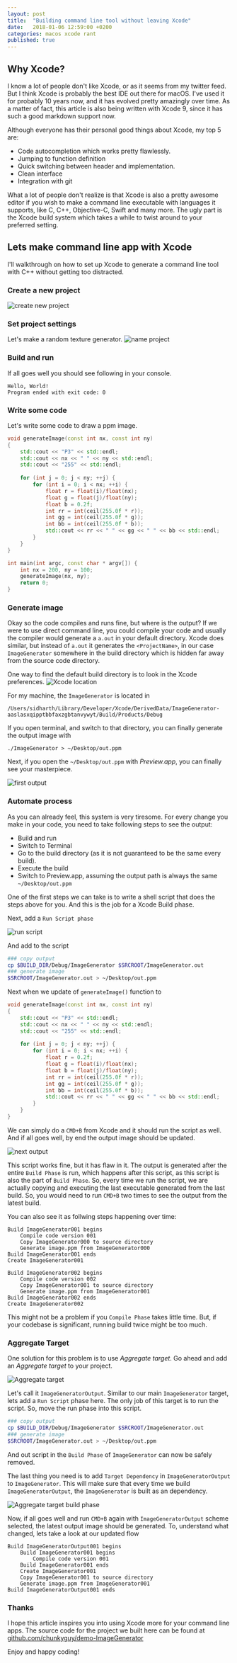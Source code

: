 ```yaml
---
layout: post
title:  "Building command line tool without leaving Xcode"
date:   2018-01-06 12:59:00 +0200
categories: macos xcode rant
published: true
---
```


## Why Xcode?

I know a lot of people don't like Xcode, or as it seems from my twitter feed. But I think Xcode is probably the best IDE out there for macOS. I've used it for probably 10 years now, and it has evolved pretty amazingly over time. As a matter of fact, this article is also being written with Xcode 9, since it has such a good markdown support now.

Although everyone has their personal good things about Xcode, my top 5 are:

- Code autocompletion which works pretty flawlessly.
- Jumping to function definition
- Quick switching between header and implementation.
- Clean interface
- Integration with git

What a lot of people don't realize is that Xcode is also a pretty awesome editor if you wish to make a command line executable with languages it supports, like C, C++, Objective-C, Swift and many more. The ugly part is the Xcode build system which takes a while to twist around to your preferred setting. 

## Lets make command line app with Xcode

I'll walkthrough on how to set up Xcode to generate a command line tool with C++ without getting too distracted.

### Create a new project

![create new project](https://i.imgur.com/31EghVr.png)

### Set project settings

Let's make a random texture generator.
![name project](https://i.imgur.com/V0LZTs5.png)

### Build and run

If all goes well you should see following in your console.

```
Hello, World!
Program ended with exit code: 0
```

### Write some code

Let's write some code to draw a ppm image.

```cpp
void generateImage(const int nx, const int ny)
{
    std::cout << "P3" << std::endl;
    std::cout << nx << " " << ny << std::endl;
    std::cout << "255" << std::endl;
    
    for (int j = 0; j < ny; ++j) {
        for (int i = 0; i < nx; ++i) {
            float r = float(i)/float(nx);
            float g = float(j)/float(ny);
            float b = 0.2f;
            int rr = int(ceil(255.0f * r));
            int gg = int(ceil(255.0f * g));
            int bb = int(ceil(255.0f * b));
            std::cout << rr << " " << gg << " " << bb << std::endl;
        }
    }
}

int main(int argc, const char * argv[]) {
    int nx = 200, ny = 100;
    generateImage(nx, ny);
    return 0;
}
```

### Generate image

Okay so the code compiles and runs fine, but where is the output? If we were to use direct command line, you could compile your code and usually the compiler would generate a `a.out` in your default directory. Xcode does similar, but instead of `a.out` it generates the `<ProjectName>`, in our case `ImageGenerator` somewhere in the build directory which is hidden far away from the source code directory.

One way to find the default build directory is to look in the Xcode preferences.
![Xcode location](https://i.imgur.com/bJoorv4.png)

For my machine, the `ImageGenerator` is located in
```
/Users/sidharth/Library/Developer/Xcode/DerivedData/ImageGenerator-aaslasxqipptbbfaxzgbtanvywyt/Build/Products/Debug
```

If you open terminal, and switch to that directory, you can finally generate the output image with
```
./ImageGenerator > ~/Desktop/out.ppm
```

Next, if you open the `~/Desktop/out.ppm` with *Preview.app*, you can finally see your masterpiece.

![first output](https://i.imgur.com/qQQfH4Y.png)

### Automate process

As you can already feel, this system is very tiresome. For every change you make in your code, you need to take following steps to see the output:

- Build and run
- Switch to Terminal
- Go to the build directory (as it is not guaranteed to be the same every build).
- Execute the build
- Switch to Preview.app, assuming the output path is always the same `~/Desktop/out.ppm`

One of the first steps we can take is to write a shell script that does the steps above for you. And this is the job for a Xcode Build phase.

Next, add a `Run Script phase`

![run script](https://i.imgur.com/2uPOkV7.png)

And add to the script

```bash
### copy output
cp $BUILD_DIR/Debug/ImageGenerator $SRCROOT/ImageGenerator.out
### generate image
$SRCROOT/ImageGenerator.out > ~/Desktop/out.ppm
```

Next when we update of `generateImage()` function to

```cpp
void generateImage(const int nx, const int ny)
{
    std::cout << "P3" << std::endl;
    std::cout << nx << " " << ny << std::endl;
    std::cout << "255" << std::endl;
    
    for (int j = 0; j < ny; ++j) {
        for (int i = 0; i < nx; ++i) {
            float r = 0.2f;
            float g = float(i)/float(nx);
            float b = float(j)/float(ny);
            int rr = int(ceil(255.0f * r));
            int gg = int(ceil(255.0f * g));
            int bb = int(ceil(255.0f * b));
            std::cout << rr << " " << gg << " " << bb << std::endl;
        }
    }
}
```

We can simply do a `CMD+B` from Xcode and it should run the script as well. And if all goes well, by end the output image should be updated.

![next output](https://i.imgur.com/EovNThb.png)

This script works fine, but it has flaw in it. The output is generated after the entire `Build Phase` is run, which happens after this script, as this script is also the part of `Build Phase`.
So, every time we run the script, we are actually copying and executing the last executable generated from the last build. So, you would need to run `CMD+B` two times to see the output from the latest build.

You can also see it as follwing steps happening over time:
```
Build ImageGenerator001 begins
    Compile code version 001
    Copy ImageGenerator000 to source directory
    Generate image.ppm from ImageGenerator000
Build ImageGenerator001 ends
Create ImageGenerator001

Build ImageGenerator002 begins
    Compile code version 002
    Copy ImageGenerator001 to source directory
    Generate image.ppm from ImageGenerator001
Build ImageGenerator002 ends
Create ImageGenerator002
```

This might not be a problem if you `Compile Phase` takes little time. But, if your codebase is significant, running build twice might be too much.

### Aggregate Target

One solution for this problem is to use *Aggregate target*. Go ahead and add an *Aggregate target* to your project.

![Aggregate target](https://i.imgur.com/wD7bHZe.png)

Let's call it `ImageGeneratorOutput`. Similar to our main `ImageGenerator` target, lets add a `Run Script` phase here. The only job of this target is to run the script. So, move the run phase into this script.

```bash
### copy output
cp $BUILD_DIR/Debug/ImageGenerator $SRCROOT/ImageGenerator.out
### generate image
$SRCROOT/ImageGenerator.out > ~/Desktop/out.ppm
```

And out script in the `Build Phase` of `ImageGenerator`  can now be safely removed.

The last thing you need is to add `Target Dependency` in `ImageGeneratorOutput` to `ImageGenerator`. This will make sure that every time we build `ImageGeneratorOutput`, the `ImageGenerator` is built as an dependency.

![Aggregate target build phase](https://i.imgur.com/UT7pOkJ.png)

Now, if all goes well and run `CMD+B` again with `ImageGeneratorOutput` scheme selected, the latest output image should be generated.
To, understand what changed, lets take a look at our updated flow

```
Build ImageGeneratorOutput001 begins
    Build ImageGenerator001 begins
        Compile code version 001
    Build ImageGenerator001 ends
    Create ImageGenerator001
    Copy ImageGenerator001 to source directory
    Generate image.ppm from ImageGenerator001
Build ImageGeneratorOutput001 ends
```
### Thanks

I hope this article inspires you into using Xcode more for your command line apps. The source code for the project we built here can be found at [github.com/chunkyguy/demo-ImageGenerator](https://github.com/chunkyguy/demo-ImageGenerator)

Enjoy and happy coding!
